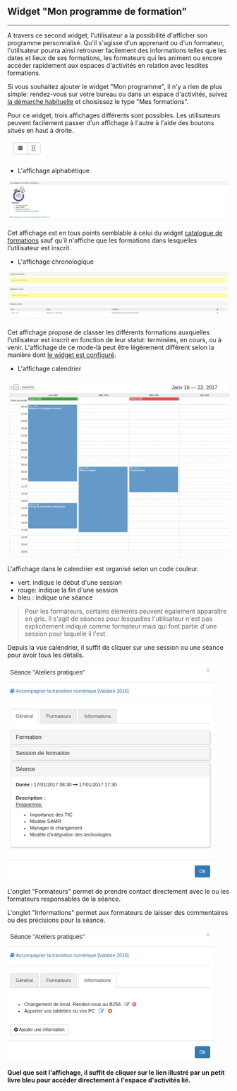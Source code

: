## Widget "Mon programme de formation"

---

A travers ce second widget, l'utilisateur a la possibilité d'afficher son programme personnalisé. Qu'il s'agisse d'un apprenant ou d'un formateur, l'utilisateur pourra ainsi retrouver facilement des informations telles que les dates et lieux de ses formations, les formateurs qui les animent ou encore accéder rapidement aux espaces d'activités en relation avec lesdites formations. 

Si vous souhaitez ajouter le widget "Mon programme", il n'y a rien de plus simple: rendez-vous sur votre bureau ou dans un espace d'activités, suivez [la démarche habituelle](/fr/desktop/create-widget.md) et choisissez le type "Mes formations".

Pour ce widget, trois affichages différents sont possibles. Les utilisateurs peuvent facilement passer d'un affichage à l'autre à l'aide des boutons situés en haut à droite.    

![](images/cursus-fig11.png)

* L'affichage alphabétique

![](images/cursus-fig14.png)

Cet affichage est en tous points semblable à celui du widget [catalogue de formations](/fr/admin/cursus/widget-formationslisting.md) sauf qu'il n'affiche que les formations dans lesquelles l'utilisateur est inscrit.

* L'affichage chronologique

![](images/cursus-fig13.png)

Cet affichage propose de classer les différents formations auxquelles l'utilisateur est inscrit en fonction de leur statut: terminées, en cours, ou à venir. L'affichage de ce mode-là peut être légèrement différent selon la manière dont [le widget est configuré](/fr/admin/cursus/widget-myformations-config.md).
* L'affichage calendrier

![](images/cursus-fig10.png)

L'affichage dans le calendrier est organisé selon un code couleur. 
* vert: indique le début d'une session
* rouge: indique la fin d'une session
* bleu : indique une séance

> Pour les formateurs, certains éléments peuvent également apparaître en gris. Il s'agit de séances pour lesquelles l'utilisateur n'est pas explicitement indiqué comme formateur mais qui font partie d'une session pour laquelle il l'est. 

Depuis la vue calendrier, il suffit de cliquer sur une session ou une séance pour avoir tous les détails. 

![](images/cursus-fig12.png)

L'onglet "Formateurs" permet de prendre contact directement avec le ou les formateurs responsables de la séance.

L'onglet "Informations" permet aux formateurs de laisser des commentaires ou des précisions pour la séance.

![](images/cursus-fig17.png)

**Quel que soit l'affichage, il suffit de cliquer sur le lien illustré par un petit livre bleu pour accéder directement à l'espace d'activités lié.**










